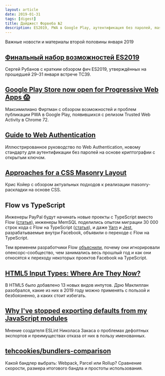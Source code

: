 ```yaml
---
layout: article
date: 2019-01-31
tags: [digest]
title: Дайджест Форвеба №2
description: ES2019, PWA в Google Play, аутентификация без паролей, masonry-раскладка на CSS, Flow vs TypeScript, HTML5-инпуты, отказ от дефолтных экспортов, сравнение бандлеров
---
```

<p class="paragraph--lead">Важные новости и материалы второй половины января 2019</p>

## [Финальный набор возможностей ES2019](https://t.me/juliarderity/359)

Сергей Рубанов с кратким обзором фич ES2019, утверждённых на прошедшей 29–31 января встрече TC39.

## [Google Play Store now open for Progressive Web Apps 😱](https://medium.com/@firt/google-play-store-now-open-for-progressive-web-apps-ec6f3c6ff3cc)

Максимилиано Фиртман с обзором возможностей и проблем публикации PWA в Google Play, появившихся с релизом Trusted Web Activity в Chrome 72.

## [Guide to Web Authentication](https://webauthn.guide)

Иллюстрированное руководство по Web Authentication, новому стандарту для аутентификации без паролей на основе криптографии с открытым ключом.

## [Approaches for a CSS Masonry Layout](https://css-tricks.com/piecing-together-approaches-for-a-css-masonry-layout)

Крис Койер с обзором актуальных подходов к реализации masonry-раскладки на основе CSS.

## Flow vs TypeScript

Инженеры PayPal будут начинать новые проекты с TypeScript вместо Flow ([статья](https://medium.com/p/9d1acc07c839)), инженеры MemSQL поделились опытом миграции 30 000 строк кода с Flow на TypeScript ([статья](https://habr.com/ru/post/436554)), и даже [Yarn](https://github.com/yarnpkg/yarn/issues/6953) и [Jest](https://github.com/facebook/jest/pull/7554), разрабатываемые внутри Facebook, объявили о переходе с Flow на TypeScript.

Тем временем разработчики Flow [объяснили](https://medium.com/p/54239c62004f), почему они игнорировали опенсорс-сообщество, чем занимались весь прошлый год и как они относятся к переходу некоторых проектов Facebook на TypeScript.

## [HTML5 Input Types: Where Are They Now?](https://www.smashingmagazine.com/2019/01/html5-input-types)

В HTML5 было добавлено 13 новых видов инпутов. Дрю Маклиллан разобрался, какие из них в 2019 году можно применять с пользой и безбоязненно, а каких стоит избегать.

## [Why I've stopped exporting defaults from my JavaScript modules](https://humanwhocodes.com/blog/2019/01/stop-using-default-exports-javascript-module/)

Мнение создателя ESLint Николаса Закаса о проблемах дефолтных экспортов и преимуществах отказа от них в пользу именованных.

## [tehcookies/bundlers-comparison](https://github.com/tehcookies/bundlers-comparison)

Какой бандлер выбрать: Webpack, Parcel или Rollup? Сравнение скорости, размера итогового бандла и простоты использования.
